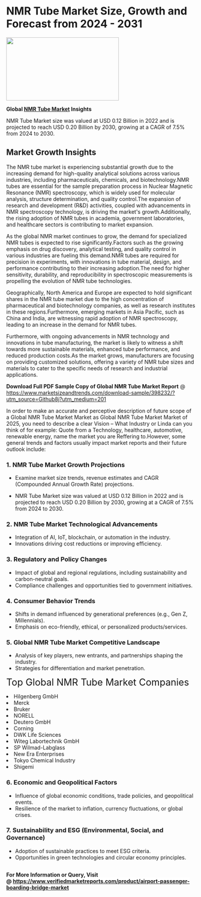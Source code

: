 <H1>NMR Tube Market Size, Growth and Forecast from 2024 - 2031</H1><img class="aligncenter size-medium wp-image-584254" src="https://thirdeyenews.in/wp-content/uploads/2024/09/Global-Market-Research-300x168.jpeg" alt="" width="300" height="168" /><p><strong>Global&nbsp;<a href="https://www.marketsizeandtrends.com/download-sample/398232/?utm_source=Github8j?utm_medium=201">NMR Tube Market</a> Insights</strong></p><p>NMR Tube Market size was valued at USD 0.12 Billion in 2022 and is projected to reach USD 0.20 Billion by 2030, growing at a CAGR of 7.5% from 2024 to 2030.</p><p><h2>Market Growth Insights</h2> <p>The NMR tube market is experiencing substantial growth due to the increasing demand for high-quality analytical solutions across various industries, including pharmaceuticals, chemicals, and biotechnology.NMR tubes are essential for the sample preparation process in Nuclear Magnetic Resonance (NMR) spectroscopy, which is widely used for molecular analysis, structure determination, and quality control.The expansion of research and development (R&D) activities, coupled with advancements in NMR spectroscopy technology, is driving the market's growth.Additionally, the rising adoption of NMR tubes in academia, government laboratories, and healthcare sectors is contributing to market expansion.</p> <p>As the global NMR market continues to grow, the demand for specialized NMR tubes is expected to rise significantly.Factors such as the growing emphasis on drug discovery, analytical testing, and quality control in various industries are fueling this demand.NMR tubes are required for precision in experiments, with innovations in tube material, design, and performance contributing to their increasing adoption.The need for higher sensitivity, durability, and reproducibility in spectroscopic measurements is propelling the evolution of NMR tube technologies.</p> <p>Geographically, North America and Europe are expected to hold significant shares in the NMR tube market due to the high concentration of pharmaceutical and biotechnology companies, as well as research institutes in these regions.Furthermore, emerging markets in Asia Pacific, such as China and India, are witnessing rapid adoption of NMR spectroscopy, leading to an increase in the demand for NMR tubes.</p> <p>Furthermore, with ongoing advancements in NMR technology and innovations in tube manufacturing, the market is likely to witness a shift towards more sustainable materials, enhanced tube performance, and reduced production costs.As the market grows, manufacturers are focusing on providing customized solutions, offering a variety of NMR tube sizes and materials to cater to the specific needs of research and industrial applications.</p> <p><span class=""><strong>Download Full PDF Sample Copy of Global NMR Tube Market Report</strong> @ <a href="https://www.marketsizeandtrends.com/download-sample/398232/?utm_source=Github8j?utm_medium=201" target="_blank">https://www.marketsizeandtrends.com/download-sample/398232/?utm_source=Github8j?utm_medium=201</a></span></p><p>In order to make an accurate and perceptive description of future scope of a Global&nbsp;NMR Tube Market Market as Global&nbsp;NMR Tube Market Market of 2025, you need to describe a clear Vision &ndash; What Industry or Linda can you think of for example: Quote from a Technology, healthcare, automotive, renewable energy, name the market you are Reffering to.However, some general trends and factors usually impact market reports and their future outlook include:</p><h3>1.&nbsp;<strong>NMR Tube Market Growth Projections</strong></h3><ul><li>Examine market size trends, revenue estimates and CAGR (Compounded Annual Growth Rate) projections.</li><li><p>NMR Tube Market size was valued at USD 0.12 Billion in 2022 and is projected to reach USD 0.20 Billion by 2030, growing at a CAGR of 7.5% from 2024 to 2030.</p></li></ul><h3>2.&nbsp;<strong>NMR Tube Market Technological Advancements</strong></h3><ul><li>Integration of AI, IoT, blockchain, or automation in the industry.</li><li>Innovations driving cost reductions or improving efficiency.</li></ul><h3>3.&nbsp;<strong>Regulatory and Policy Changes</strong></h3><ul><li>Impact of global and regional regulations, including sustainability and carbon-neutral goals.</li><li>Compliance challenges and opportunities tied to government initiatives.</li></ul><h3>4.&nbsp;<strong>Consumer Behavior Trends</strong></h3><ul><li>Shifts in demand influenced by generational preferences (e.g., Gen Z, Millennials).</li><li>Emphasis on eco-friendly, ethical, or personalized products/services.</li></ul><h3>5.&nbsp;<strong>Global NMR Tube Market Competitive Landscape</strong></h3><ul><li>Analysis of key players, new entrants, and partnerships shaping the industry.</li><li>Strategies for differentiation and market penetration.</li></ul><p data-pm-slice="1 1 []"><span style="color: inherit; font-family: inherit; font-size: 25px;">Top Global NMR Tube Market Companies</span></p><div class="" data-test-id=""><p><li>Hilgenberg GmbH</li><li> Merck</li><li> Bruker</li><li> NORELL</li><li> Deutero GmbH</li><li> Corning</li><li> DWK Life Sciences</li><li> Witeg Labortechnik GmbH</li><li> SP Wilmad-Labglass</li><li> New Era Enterprises</li><li> Tokyo Chemical Industry</li><li> Shigemi</li></p></div><h3>6.&nbsp;<strong>Economic and Geopolitical Factors</strong></h3><ul><li>Influence of global economic conditions, trade policies, and geopolitical events.</li><li>Resilience of the market to inflation, currency fluctuations, or global crises.</li></ul><h3>7.&nbsp;<strong>Sustainability and ESG (Environmental, Social, and Governance)</strong></h3><ul><li>Adoption of sustainable practices to meet ESG criteria.</li><li>Opportunities in green technologies and circular economy principles.</li></ul><h2><strong style="font-size: 14px;">For More Information or Query, Visit @&nbsp;</strong><a style="background-color: #ffffff; font-size: 14px;" href="https://www.marketsizeandtrends.com/report/nmr-tube-market/" target="_blank">https://www.verifiedmarketreports.com/product/airport-passenger-boarding-bridge-market</a></h2>